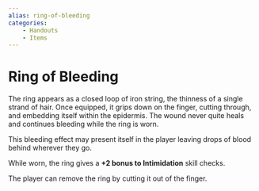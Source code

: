 ```yaml
---
alias: ring-of-bleeding
categories:
    - Handouts
    - Items
---
```

# Ring of Bleeding

The ring appears as a closed loop of iron string, the thinness of a single strand of hair. Once equipped, it grips down on the finger, cutting through, and embedding itself within the epidermis. The wound never quite heals and continues bleeding while the ring is worn.

This bleeding effect may present itself in the player leaving drops of blood behind wherever they go.

While worn, the ring gives a **+2 bonus to Intimidation** skill checks.

The player can remove the ring by cutting it out of the finger.
